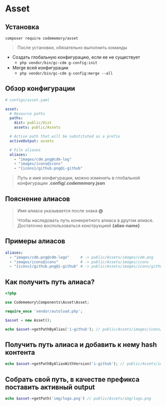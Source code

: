 # Asset

## Установка

```
composer require codememory/asset
```

> После установки, обязательно выполнить команды
* Создать глобальную конфигурацию, если ее не существует
    * `php vendor/bin/gc-cdm g-config:init`
* Merge всей конфигурации
    * `php vendor/bin/gc-cdm g-config:merge --all`

## Обзор конфигурации
```yaml
# configs/asset.yaml

asset:
  # Resource paths
  paths:
    dist: public/Dist
    assets: public/Assets

  # Active path that will be substituted as a prefix
  activeOutput: assets

  # File aliases
  aliases:
    - "images/cdm.png@cdm-log"
    - "images/icons@icons"
    - "{icons}/github.png@i-github"
```

> Путь и имя конфигурации, можно изменить в глобальной конфигурации **.config/.codememory.json**

## Пояснение алиасов

> Имя алиаса указывается после знака **@**  
>
> Чтобы наследовать путь конекретного алиаса в другом алиасе. Достаточно воспользоваться конструкцией **{alias-name}**

## Примеры алиасов
```yaml
aliases:
  - "images/cdm.png@cdm-logo"     # -> public/Assets/images/cdm.png
  - "images/icons@icons"          # -> public/Assets/images/icons
  - "{icons}/github.png@i-github" # -> public/Assets/images/icons/github.png
```

## Как получить путь алиаса?
```php
<?php

use Codememory\Components\Asset\Asset;

require_once 'vendor/autoload.php';

$asset = new Asset();

echo $asset->getPathByAlias('i-github'); // public/Assets/images/icons/github.png
```

## Получить путь алиаса и добавить к нему hash контента
```php
echo $asset->getPathByAliasWithVersion('i-github'); // public/Assets/images/icons/github.png?v=d41d8cd98f00b204e9800998ecf8427e
```

## Собрать свой путь, в качестве префикса поставить активный output
```php
echo $asset->getPath('img/logo.png') // public/Assets/img/logo.png
```